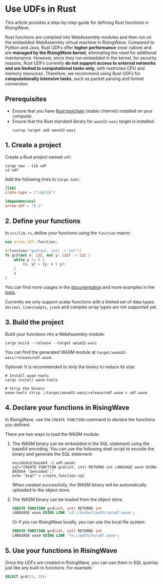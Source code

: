 # Use UDFs in Rust

This article provides a step-by-step guide for defining Rust functions in RisingWave.

Rust functions are compiled into WebAssembly modules and then run on the embedded WebAssembly virtual machine in RisingWave. Compared to Python and Java, Rust UDFs offer **higher performance** (near native) and are **managed by the RisingWave kernel**, eliminating the need for additional maintenance. However, since they run embedded in the kernel, for security reasons, Rust UDFs currently **do not support access to external networks and are limited to computational tasks only**, with restricted CPU and memory resources. Therefore, we recommend using Rust UDFs for **computationally intensive tasks**, such as packet parsing and format conversion.

## Prerequisites

- Ensure that you have [Rust toolchain](https://rustup.rs) (stable channel) installed on your computer.
- Ensure that the Rust standard library for `wasm32-wasi` target is installed:
    ```shell
    rustup target add wasm32-wasi
    ```

## 1. Create a project

Create a Rust project named `udf`:

```shell
cargo new --lib udf
cd udf
```

Add the following lines to `Cargo.toml`:

```toml
[lib]
crate-type = ["cdylib"]

[dependencies]
arrow-udf = "0.1"
```

## 2. Define your functions

In `src/lib.rs`, define your functions using the `function` macro:

```rust
use arrow_udf::function;

#[function("gcd(int, int) -> int")]
fn gcd(mut x: i32, mut y: i32) -> i32 {
    while y != 0 {
        (x, y) = (y, x % y);
    }
    x
}
```

You can find more usages in the [documentation](https://docs.rs/arrow_udf/0.1.0/arrow_udf/attr.function.html) and more examples in the [tests](https://github.com/risingwavelabs/arrow-udf/blob/main/arrow-udf/tests/tests.rs).

Currently we only support scalar functions with a limited set of data types.
`decimal`, `timestamptz`, `jsonb` and complex array types are not supported yet.

## 3. Build the project

Build your functions into a WebAssembly module:

```shell
cargo build --release --target wasm32-wasi
```

You can find the generated WASM module at `target/wasm32-wasi/release/udf.wasm`.

Optional: It is recommended to strip the binary to reduce its size:

```shell
# Install wasm-tools
cargo install wasm-tools

# Strip the binary
wasm-tools strip ./target/wasm32-wasi/release/udf.wasm > udf.wasm
```

## 4. Declare your functions in RisingWave

In RisingWave, use the `CREATE FUNCTION` command to declare the functions you defined.

There are two ways to load the WASM module:

1. The WASM binary can be embedded in the SQL statement using the base64 encoding.
You can use the following shell script to encode the binary and generate the SQL statement:
    ```shell
    encoded=$(base64 -i udf.wasm)
    sql="CREATE FUNCTION gcd(int, int) RETURNS int LANGUAGE wasm USING BASE64 '$encoded';"
    echo "$sql" > create_function.sql
    ```
    When created successfully, the WASM binary will be automatically uploaded to the object store.

2. The WASM binary can be loaded from the object store.
    ```sql
    CREATE FUNCTION gcd(int, int) RETURNS int
    LANGUAGE wasm USING LINK 's3://bucket/path/to/udf.wasm';
    ```

    Or if you run RisingWave locally, you can use the local file system:
    ```sql
    CREATE FUNCTION gcd(int, int) RETURNS int
    LANGUAGE wasm USING LINK 'fs://path/to/udf.wasm';
    ```

## 5. Use your functions in RisingWave

Once the UDFs are created in RisingWave, you can use them in SQL queries just like any built-in functions. For example:

```sql
SELECT gcd(25, 15);
```
